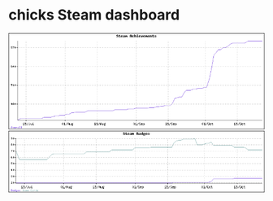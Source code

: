 chicks Steam dashboard
======================

![steam achievements](steam_achievements.png)
![steam badges](steam_badges.png)

